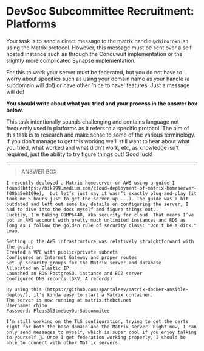 # DevSoc Subcommittee Recruitment: Platforms
Your task is to send a direct message to the matrix handle `@chino:oxn.sh` using the Matrix protocol. However, this message must be sent over a self hosted instance such as through the Conduwuit implementation or the slightly more complicated Synapse implementation.

For this to work your server must be federated, but you do not have to worry about specifics such as using your domain name as your handle (a subdomain will do!) or have other 'nice to have' features. Just a message will do!

**You should write about what you tried and your process in the answer box below.**

This task intentionally sounds challenging and contains language not frequently used in platforms as it refers to a specific protocol. The aim of this task is to research and make sense to some of the various terminology. If you don't manage to get this working we'll still want to hear about what you tried, what worked and what didn't work, etc, as knowledge isn't required, just the ability to try figure things out! Good luck!

---

> ANSWER BOX
```
I recently deployed a Matrix homeserver on AWS using a guide I found(https://hik999.medium.com/cloud-deployment-of-matrix-homeserver-f08ba5e8109e),  but let’s just say it wasn’t exactly plug-and-play (it took me 5 hours just to get the server up ...). The guide was a bit outdated and left out some key details on configuring the server, I had to dive into the docs myself and figure things out..
Luckily, I’m taking COMP6448, aka security for cloud. That means I’ve got an AWS account with pretty much unlimited instances and RDS as long as I follow the golden rule of security class: "Don’t be a dick." Lmao.

Setting up the AWS infrastructure was relatively straightforward with the guide:
Created a VPC with public/private subnets
Configured an Internet Gateway and proper routes
Set up security groups for the Matrix server and database
Allocated an Elastic IP
Launched an RDS PostgreSQL instance and EC2 server
Configured DNS records (SRV, A records)

By using this (https://github.com/spantaleev/matrix-docker-ansible-deploy/), it's kinda easy to start a Matrix container.
The server is now running at matrix.thebct.net
Username: chino
Password: Pleas3l3tmebey0urSubcommitee

I’m still working on the TLS configuration, trying to get the certs right for both the base domain and the Matrix server. Right now, I can only send messages to myself, which is super cool if you enjoy talking to yourself 🤡. Once I get federation working properly, I should be able to connect with other Matrix servers. 
```
